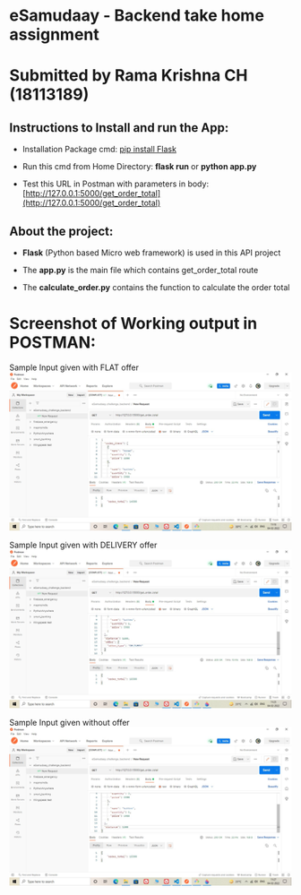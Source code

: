 # eSamudaay - Backend take home assignment
# Submitted by Rama Krishna CH (18113189)

## Instructions to Install and run the App:

 - Installation Package cmd: [pip install Flask](https://pypi.org/project/Flask/)

 - Run this cmd from Home Directory: **flask run** or **python app.py**

 - Test this URL in Postman with parameters in body: [http://127.0.0.1:5000/get_order_total](http://127.0.0.1:5000/get_order_total)

 ## About the project:

- **Flask** (Python based Micro web framework) is used in this API project

- The **app.py** is the main file which contains get_order_total route

- The **calculate_order.py** contains the function to calculate the order total

# Screenshot of Working output in POSTMAN:

Sample Input given with FLAT offer
<img src="images/Sample_input_given.jpg"/>

Sample Input given with DELIVERY offer
<img src="images/sample_input_with_delivery_offer.jpg"/>

Sample Input given without offer
<img src="images/Sample_input_without_offer.jpg"/>
